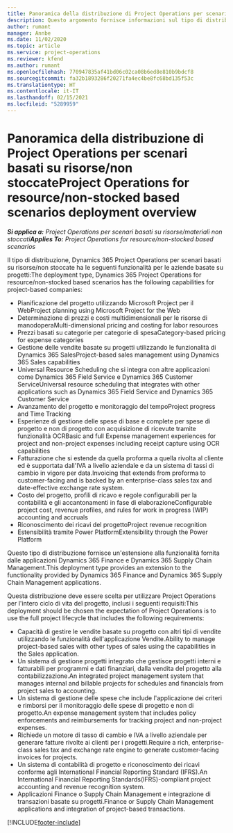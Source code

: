```yaml
---
title: Panoramica della distribuzione di Project Operations per scenari basati su risorse/non stoccate
description: Questo argomento fornisce informazioni sul tipo di distribuzione, Project Operations per scenari basati su risorse/non stoccate.
author: rumant
manager: Annbe
ms.date: 11/02/2020
ms.topic: article
ms.service: project-operations
ms.reviewer: kfend
ms.author: rumant
ms.openlocfilehash: 770947835af41bd06c02ca08b6ed8e810b9bdcf8
ms.sourcegitcommit: fa32b1893286f20271fa4ec4be8fc68bd135f53c
ms.translationtype: HT
ms.contentlocale: it-IT
ms.lasthandoff: 02/15/2021
ms.locfileid: "5289959"
---
```

# <a name="project-operations-for-resourcenon-stocked-based-scenarios-deployment-overview"></a><span data-ttu-id="a7f97-103">Panoramica della distribuzione di Project Operations per scenari basati su risorse/non stoccate</span><span class="sxs-lookup"><span data-stu-id="a7f97-103">Project Operations for resource/non-stocked based scenarios deployment overview</span></span>

<span data-ttu-id="a7f97-104">_**Si applica a:** Project Operations per scenari basati su risorse/materiali non stoccati_</span><span class="sxs-lookup"><span data-stu-id="a7f97-104">_**Applies To:** Project Operations for resource/non-stocked based scenarios_</span></span>

<span data-ttu-id="a7f97-105">Il tipo di distribuzione, Dynamics 365 Project Operations per scenari basati su risorse/non stoccate ha le seguenti funzionalità per le aziende basate su progetti:</span><span class="sxs-lookup"><span data-stu-id="a7f97-105">The deployment type, Dynamics 365 Project Operations for resource/non-stocked based scenarios has the following capabilities for project-based companies:</span></span>

- <span data-ttu-id="a7f97-106">Pianificazione del progetto utilizzando Microsoft Project per il Web</span><span class="sxs-lookup"><span data-stu-id="a7f97-106">Project planning using Microsoft Project for the Web</span></span>
- <span data-ttu-id="a7f97-107">Determinazione di prezzi e costi multidimensionali per le risorse di manodopera</span><span class="sxs-lookup"><span data-stu-id="a7f97-107">Multi-dimensional pricing and costing for labor resources</span></span>
- <span data-ttu-id="a7f97-108">Prezzi basati su categorie per categorie di spesa</span><span class="sxs-lookup"><span data-stu-id="a7f97-108">Category-based pricing for expense categories</span></span>
- <span data-ttu-id="a7f97-109">Gestione delle vendite basate su progetti utilizzando le funzionalità di Dynamics 365 Sales</span><span class="sxs-lookup"><span data-stu-id="a7f97-109">Project-based sales management using Dynamics 365 Sales capabilities</span></span>
- <span data-ttu-id="a7f97-110">Universal Resource Scheduling che si integra con altre applicazioni come Dynamics 365 Field Service e Dynamics 365 Customer Service</span><span class="sxs-lookup"><span data-stu-id="a7f97-110">Universal resource scheduling that integrates with other applications such as Dynamics 365 Field Service and Dynamics 365 Customer Service</span></span>
- <span data-ttu-id="a7f97-111">Avanzamento del progetto e monitoraggio del tempo</span><span class="sxs-lookup"><span data-stu-id="a7f97-111">Project progress and Time Tracking</span></span>
- <span data-ttu-id="a7f97-112">Esperienze di gestione delle spese di base e complete per spese di progetto e non di progetto con acquisizione di ricevute tramite funzionalità OCR</span><span class="sxs-lookup"><span data-stu-id="a7f97-112">Basic and full Expense management experiences for project and non-project expenses including receipt capture using OCR capabilities</span></span>
- <span data-ttu-id="a7f97-113">Fatturazione che si estende da quella proforma a quella rivolta al cliente ed è supportata dall'IVA a livello aziendale e da un sistema di tassi di cambio in vigore per data.</span><span class="sxs-lookup"><span data-stu-id="a7f97-113">Invoicing that extends from proforma to customer-facing and is backed by an enterprise-class sales tax and date-effective exchange rate system.</span></span>
- <span data-ttu-id="a7f97-114">Costo del progetto, profili di ricavo e regole configurabili per la contabilità e gli accantonamenti in fase di elaborazione</span><span class="sxs-lookup"><span data-stu-id="a7f97-114">Configurable project cost, revenue profiles, and rules for work in progress (WIP) accounting and accruals</span></span>
- <span data-ttu-id="a7f97-115">Riconoscimento dei ricavi del progetto</span><span class="sxs-lookup"><span data-stu-id="a7f97-115">Project revenue recognition</span></span>
- <span data-ttu-id="a7f97-116">Estensibilità tramite Power Platform</span><span class="sxs-lookup"><span data-stu-id="a7f97-116">Extensibility through the Power Platform</span></span>

<span data-ttu-id="a7f97-117">Questo tipo di distribuzione fornisce un'estensione alla funzionalità fornita dalle applicazioni Dynamics 365 Finance e Dynamics 365 Supply Chain Management.</span><span class="sxs-lookup"><span data-stu-id="a7f97-117">This deployment type provides an extension to the functionality provided by Dynamics 365 Finance and Dynamics 365 Supply Chain Management applications.</span></span>

<span data-ttu-id="a7f97-118">Questa distribuzione deve essere scelta per utilizzare Project Operations per l'intero ciclo di vita del progetto, inclusi i seguenti requisiti:</span><span class="sxs-lookup"><span data-stu-id="a7f97-118">This deployment should be chosen the expectation of Project Operations is to use the full project lifecycle that includes the following requirements:</span></span>

- <span data-ttu-id="a7f97-119">Capacità di gestire le vendite basate su progetto con altri tipi di vendite utilizzando le funzionalità dell'applicazione Vendite.</span><span class="sxs-lookup"><span data-stu-id="a7f97-119">Ability to manage project-based sales with other types of sales using the capabilities in the Sales application.</span></span>
- <span data-ttu-id="a7f97-120">Un sistema di gestione progetti integrato che gestisce progetti interni e fatturabili per programmi e dati finanziari, dalla vendita del progetto alla contabilizzazione.</span><span class="sxs-lookup"><span data-stu-id="a7f97-120">An integrated project management system that manages internal and billable projects for schedules and financials from project sales to accounting.</span></span>
- <span data-ttu-id="a7f97-121">Un sistema di gestione delle spese che include l'applicazione dei criteri e rimborsi per il monitoraggio delle spese di progetto e non di progetto.</span><span class="sxs-lookup"><span data-stu-id="a7f97-121">An expense management system that includes policy enforcements and reimbursements for tracking project and non-project expenses.</span></span>
- <span data-ttu-id="a7f97-122">Richiede un motore di tasso di cambio e IVA a livello aziendale per generare fatture rivolte ai clienti per i progetti.</span><span class="sxs-lookup"><span data-stu-id="a7f97-122">Require a rich, enterprise-class sales tax and exchange rate engine to generate customer-facing invoices for projects.</span></span>
- <span data-ttu-id="a7f97-123">Un sistema di contabilità di progetto e riconoscimento dei ricavi conforme agli International Financial Reporting Standard (IFRS).</span><span class="sxs-lookup"><span data-stu-id="a7f97-123">An International Financial Reporting Standards(IFRS)-compliant project accounting and revenue recognition system.</span></span>
- <span data-ttu-id="a7f97-124">Applicazioni Finance o Supply Chain Management e integrazione di transazioni basate su progetti.</span><span class="sxs-lookup"><span data-stu-id="a7f97-124">Finance or Supply Chain Management applications and integration of project-based transactions.</span></span>


[!INCLUDE[footer-include](../includes/footer-banner.md)]